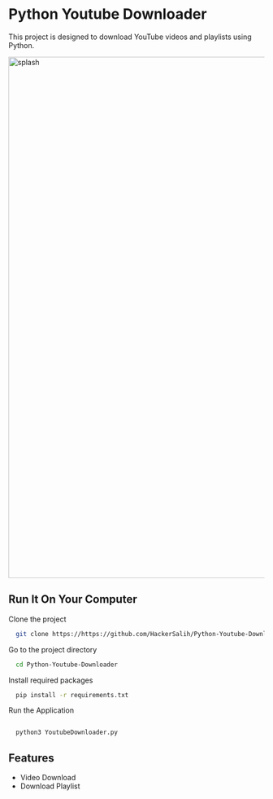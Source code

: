 
# Python Youtube Downloader

This project is designed to download YouTube videos and playlists using Python.

<img width="1024" height="1024" alt="splash" src="https://github.com/user-attachments/assets/b327bc91-395a-4c47-9c7a-34535aca9b44" />

## Run It On Your Computer

Clone the project

```bash
  git clone https://https://github.com/HackerSalih/Python-Youtube-Downloader/
```

Go to the project directory

```bash
  cd Python-Youtube-Downloader
```

Install required packages

```bash
  pip install -r requirements.txt
```

Run the Application

```bash

  python3 YoutubeDownloader.py
```

  
## Features

- Video Download
- Download Playlist

  
